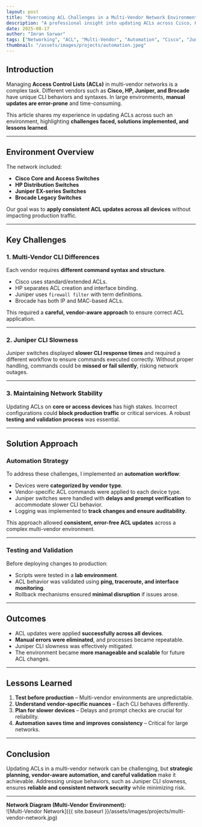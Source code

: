 ```yaml
---
layout: post
title: "Overcoming ACL Challenges in a Multi-Vendor Network Environment"
description: "A professional insight into updating ACLs across Cisco, HP, Juniper, and Brocade switches, addressing real-world challenges and automation strategies."
date: 2025-08-17
author: "Imran Sarwar"
tags: ["Networking", "ACL", "Multi-Vendor", "Automation", "Cisco", "Juniper", "Brocade", "HP"]
thumbnail: "/assets/images/projects/automation.jpeg"
---
```


## Introduction
Managing **Access Control Lists (ACLs)** in multi-vendor networks is a complex task. Different vendors such as **Cisco, HP, Juniper, and Brocade** have unique CLI behaviors and syntaxes. In large environments, **manual updates are error-prone** and time-consuming.  

This article shares my experience in updating ACLs across such an environment, highlighting **challenges faced, solutions implemented, and lessons learned**.

---

## Environment Overview
The network included:

- **Cisco Core and Access Switches**  
- **HP Distribution Switches**  
- **Juniper EX-series Switches**  
- **Brocade Legacy Switches**  

Our goal was to **apply consistent ACL updates across all devices** without impacting production traffic.

---

## Key Challenges

### 1. Multi-Vendor CLI Differences
Each vendor requires **different command syntax and structure**.  
- Cisco uses standard/extended ACLs.  
- HP separates ACL creation and interface binding.  
- Juniper uses `firewall filter` with term definitions.  
- Brocade has both IP and MAC-based ACLs.  

This required a **careful, vendor-aware approach** to ensure correct ACL application.

---

### 2. Juniper CLI Slowness
Juniper switches displayed **slower CLI response times** and required a different workflow to ensure commands executed correctly. Without proper handling, commands could be **missed or fail silently**, risking network outages.

---

### 3. Maintaining Network Stability
Updating ACLs on **core or access devices** has high stakes. Incorrect configurations could **block production traffic** or critical services. A robust **testing and validation process** was essential.

---

## Solution Approach

### Automation Strategy
To address these challenges, I implemented an **automation workflow**:

- Devices were **categorized by vendor type**.  
- Vendor-specific ACL commands were applied to each device type.  
- Juniper switches were handled with **delays and prompt verification** to accommodate slower CLI behavior.  
- Logging was implemented to **track changes and ensure auditability**.  

This approach allowed **consistent, error-free ACL updates** across a complex multi-vendor environment.

---

### Testing and Validation
Before deploying changes to production:

- Scripts were tested in a **lab environment**.  
- ACL behavior was validated using **ping, traceroute, and interface monitoring**.  
- Rollback mechanisms ensured **minimal disruption** if issues arose.

---

## Outcomes
- ACL updates were applied **successfully across all devices**.  
- **Manual errors were eliminated**, and processes became repeatable.  
- Juniper CLI slowness was effectively mitigated.  
- The environment became **more manageable and scalable** for future ACL changes.

---

## Lessons Learned
1. **Test before production** – Multi-vendor environments are unpredictable.  
2. **Understand vendor-specific nuances** – Each CLI behaves differently.  
3. **Plan for slower devices** – Delays and prompt checks are crucial for reliability.  
4. **Automation saves time and improves consistency** – Critical for large networks.

---

## Conclusion
Updating ACLs in a multi-vendor network can be challenging, but **strategic planning, vendor-aware automation, and careful validation** make it achievable. Addressing unique behaviors, such as Juniper CLI slowness, ensures **reliable and consistent network security** while minimizing risk.

---

**Network Diagram (Multi-Vendor Environment):**  
![Multi-Vendor Network]({{ site.baseurl }}/assets/images/projects/multi-vendor-network.jpg)
